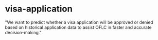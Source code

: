 # visa-application
"We want to predict whether a visa application will be approved or denied based on historical application data to assist OFLC in faster and accurate decision-making."

